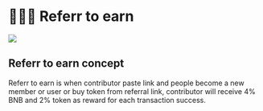 # 🧑🤝🧑 Referr to earn

![](<../../.gitbook/assets/Copy of Untitled (700 × 200 px).png>)

## Referr to earn concept

Referr to earn is when contributor paste link and people become a new member or user or buy token from referral link, contributor will receive 4% BNB and 2% token as reward for each transaction success.
